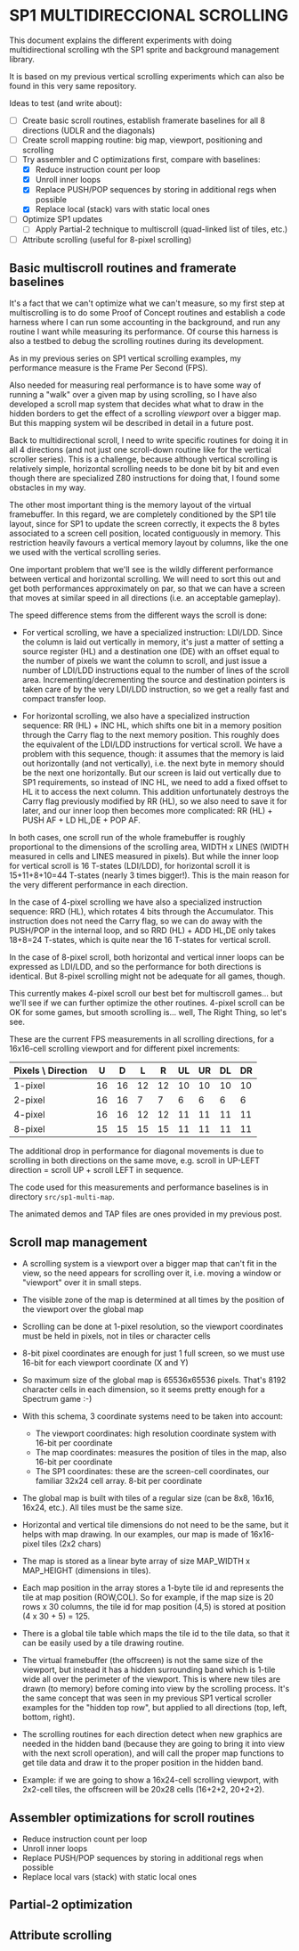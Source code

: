 # SP1 MULTIDIRECCIONAL SCROLLING

This document explains the different experiments with doing multidirectional scrolling wth the SP1 sprite and background management library.

It is based on my previous vertical scrolling experiments which can also be found in this very same repository.

Ideas to test (and write about):

- [ ] Create basic scroll routines, establish framerate baselines for all 8 directions (UDLR and the diagonals)
- [ ] Create scroll mapping routine: big map, viewport, positioning and scrolling
- [ ] Try assembler and C optimizations first, compare with baselines:
    - [x] Reduce instruction count per loop
    - [x] Unroll inner loops
    - [x] Replace PUSH/POP sequences by storing in additional regs when possible
    - [x] Replace local (stack) vars with static local ones
- [ ] Optimize SP1 updates
    - [ ] Apply Partial-2 technique to multiscroll (quad-linked list of tiles, etc.)
- [ ] Attribute scrolling (useful for 8-pixel scrolling)

## Basic multiscroll routines and framerate baselines

It's a fact that we can't optimize what we can't measure, so my first step at multiscrolling is to do some Proof of Concept routines and establish a code harness where I can run some accounting in the background, and run any routine I want while measuring its performance. Of course this harness is also a testbed to debug the scrolling routines during its development.

As in my previous series on SP1 vertical scrolling examples, my performance measure is the Frame Per Second (FPS).

Also needed for measuring real performance is to have some way of running a "walk" over a given map by using scrolling, so I have also developed a scroll map system that decides what what to draw in the hidden borders to get the effect of a scrolling _viewport_ over a bigger map. But this mapping system wil be described in detail in a future post.

Back to multidirectional scroll, I need to write specific routines for doing it in all 4 directions (and not just one scroll-down routine like for the vertical scroller series). This is a challenge, because although vertical scrolling is relatively simple, horizontal scrolling needs to be done bit by bit and even though there are specialized Z80 instructions for doing that, I found some obstacles in my way.

The other most important thing is the memory layout of the virtual framebuffer. In this regard, we are completely conditioned by the SP1 tile layout, since for SP1 to update the screen correctly, it expects the 8 bytes associated to a screen cell position, located contiguously in memory. This restriction heavily favours a vertical memory layout by columns, like the one we used with the vertical scrolling series.

One important problem that we'll see is the wildly different performance between vertical and horizontal scrolling. We will need to sort this out and get both performances approximately on par, so that we can have a screen that moves at similar speed in all directions (i.e. an acceptable gameplay).

The speed difference stems from the different ways the scroll is done:

- For vertical scrolling, we have a specialized instruction: LDI/LDD. Since the column is laid out vertically in memory, it's just a matter of setting a source register (HL) and a destination one (DE) with an offset equal to the number of pixels we want the column to scroll, and just issue a number of LDI/LDD instructions equal to the number of lines of the scroll area. Incrementing/decrementing the source and destination pointers is taken care of by the very LDI/LDD instruction, so we get a really fast and compact transfer loop.

- For horizontal scrolling, we also have a specialized instruction sequence: RR (HL) + INC HL, which shifts one bit in a memory position through the Carry flag to the next memory position. This roughly does the equivalent of the LDI/LDD instructions for vertical scroll. We have a problem with this sequence, though: it assumes that the memory is laid out horizontally (and not vertically), i.e. the next byte in memory should be the next one horizontally. But our screen is laid out vertically due to SP1 requirements, so instead of INC HL, we need to add a fixed offset to HL it to access the next column. This addition unfortunately destroys the Carry flag previously modified by RR (HL), so we also need to save it for later, and our inner loop then becomes more complicated: RR (HL) + PUSH AF + LD HL,DE + POP AF.

In both cases, one scroll run of the whole framebuffer is roughly proportional to the dimensions of the scrolling area, WIDTH x LINES (WIDTH measured in cells and LINES measured in pixels). But while the inner loop for vertical scroll is 16 T-states (LDI/LDD), for horizontal scroll it is 15+11+8+10=44 T-states (nearly 3 times bigger!). This is the main reason for the very different performance in each direction.

In the case of 4-pixel scrolling we have also a specialized instruction sequence: RRD (HL), which rotates 4 bits through the Accumulator. This instruction does not need the Carry flag, so we can do away with the PUSH/POP in the internal loop, and so RRD (HL) + ADD HL,DE only takes 18+8=24 T-states, which is quite near the 16 T-states for vertical scroll.

In the case of 8-pixel scroll, both horizontal and vertical inner loops can be expressed as LDI/LDD, and so the performance for both directions is identical. But 8-pixel scrolling might not be adequate for all games, though.

This currently makes 4-pixel scroll our best bet for multiscroll games... but we'll see if we can further optimize the other routines. 4-pixel scroll can be OK for some games, but smooth scrolling is... well, The Right Thing, so let's see.

These are the current FPS measurements in all scrolling directions, for a 16x16-cell scrolling viewport and for different pixel increments:

| Pixels \ Direction | U  | D  | L  | R  | UL | UR | DL | DR |
|--------------------|----|----|----|----|----|----|----|----|
| 1-pixel            | 16 | 16 | 12 | 12 | 10 | 10 | 10 | 10 |
| 2-pixel            | 16 | 16 | 7  | 7  | 6  | 6  | 6  | 6  |
| 4-pixel            | 16 | 16 | 12 | 12 | 11 | 11 | 11 | 11 |
| 8-pixel            | 15 | 15 | 15 | 15 | 11 | 11 | 11 | 11 |

The additional drop in performance for diagonal movements is due to scrolling in both directions on the same move, e.g. scroll in UP-LEFT direction = scroll UP + scroll LEFT in sequence.

The code used for this measurements and performance baselines is in directory `src/sp1-multi-map`.

The animated demos and TAP files are ones provided in my previous post.

## Scroll map management

- A scrolling system is a viewport over a bigger map that can't fit in the view, so the need appears for scrolling over it, i.e. moving a window or "viewport" over it in small steps.
- The visible zone of the map is determined at all times by the position of the viewport over the global map
- Scrolling can be done at 1-pixel resolution, so the viewport coordinates must be held in pixels, not in tiles or character cells
- 8-bit pixel coordinates are enough for just 1 full screen, so we must use 16-bit for each viewport coordinate (X and Y)
- So maximum size of the global map is 65536x65536 pixels. That's 8192 character cells in each dimension, so it seems pretty enough for a Spectrum game :-)
- With this schema, 3 coordinate systems need to be taken into account:
    - The viewport coordinates: high resolution coordinate system with 16-bit per coordinate
    - The map coordinates: measures the position of tiles in the map, also 16-bit per coordinate
    - The SP1 coordinates: these are the screen-cell coordinates, our familiar 32x24 cell array. 8-bit per coordinate

- The global map is built with tiles of a regular size (can be 8x8, 16x16, 16x24, etc.). All tiles must be the same size.
- Horizontal and vertical tile dimensions do not need to be the same, but it helps with map drawing. In our examples, our map is made of 16x16-pixel tiles (2x2 chars)
- The map is stored as a linear byte array of size MAP_WIDTH x MAP_HEIGHT (dimensions in tiles).
- Each map position in the array stores a 1-byte tile id and represents the tile at map position (ROW,COL). So for example, if the map size is 20 rows x 30 columns, the tile id for map position (4,5) is stored at position (4 x 30 + 5) = 125.
- There is a global tile table which maps the tile id to the tile data, so that it can be easily used by a tile drawing routine.

- The virtual framebuffer (the offscreen) is not the same size of the viewport, but instead it has a hidden surrounding band which is 1-tile wide all over the perimeter of the viewport. This is where new tiles are drawn (to memory) before coming into view by the scrolling process. It's the same concept that was seen in my previous SP1 vertical scroller examples for the "hidden top row", but applied to all directions (top, left, bottom, right).
- The scrolling routines for each direction detect when new graphics are needed in the hidden band (because they are going to bring it into view with the next scroll operation), and will call the proper map functions to get tile data and draw it to the proper position in the hidden band.
- Example: if we are going to show a 16x24-cell scrolling viewport, with 2x2-cell tiles, the offscreen will be 20x28 cells (16+2+2, 20+2+2).



## Assembler optimizations for scroll routines

- Reduce instruction count per loop
- Unroll inner loops
- Replace PUSH/POP sequences by storing in additional regs when possible
- Replace local vars (stack) with static local ones

## Partial-2 optimization

## Attribute scrolling

